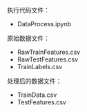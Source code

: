 执行代码文件：
- DataProcess.ipynb

原始数据文件：
- RawTrainFeatures.csv
- RawTestFeatures.csv
- TrainLabels.csv

处理后的数据文件：
- TrainData.csv
- TestFeatures.csv